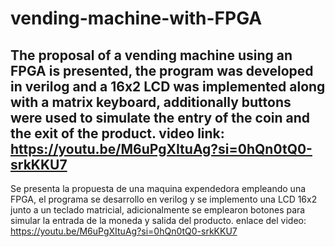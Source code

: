 # vending-machine-with-FPGA
The proposal of a vending machine using an FPGA is presented, the program was developed in verilog and a 16x2 LCD was implemented along with a matrix keyboard, additionally buttons were used to simulate the entry of the coin and the exit of the product.
video link: https://youtu.be/M6uPgXItuAg?si=0hQn0tQ0-srkKKU7
-------------------------------------------------------------------------------------------------------
Se presenta la propuesta de una maquina expendedora empleando una FPGA, el programa se desarrollo en verilog y se implemento una LCD 16x2 junto a un teclado matricial, adicionalmente se emplearon botones para simular la entrada de la moneda y salida del producto.
enlace del video: https://youtu.be/M6uPgXItuAg?si=0hQn0tQ0-srkKKU7
